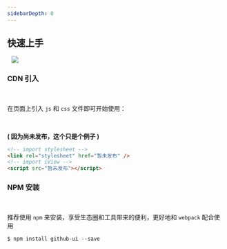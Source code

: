```yaml
---
sidebarDepth: 0
---
```


## 快速上手

<a href="https://github.com/xiao-team/github-ui" style="margin-left: 10px;point-event: none"><img src="https://img.shields.io/github/stars/xiao-team/github-ui?style=social"></a>

### CDN 引入

<br/>

在页面上引入 `js` 和 `css` 文件即可开始使用：

<br/>

**( 因为尚未发布，这个只是个例子 )**

```html
<!-- import stylesheet -->
<link rel="stylesheet" href="暂未发布" />
<!-- import iView -->
<script src="暂未发布"></script>
```

### NPM 安装

<br/>

推荐使用 `npm` 来安装，享受生态圈和工具带来的便利，更好地和 `webpack` 配合使用

```shell
$ npm install github-ui --save
```
